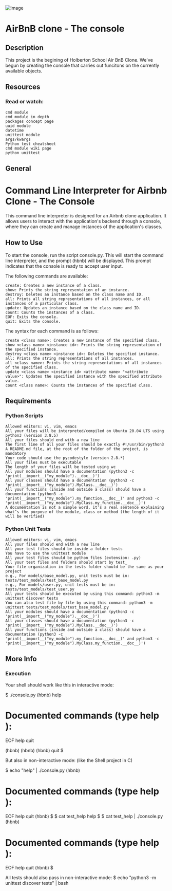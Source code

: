 ![image](https://github.com/yene2024/holbertonschool-AirBnB_clone/assets/142119219/356b83b1-b150-416e-b90e-7c96795c640d)

# AirBnB clone - The console

## Description

This project is the begining of Holberton School Air BnB Clone. We've begun by creating the console that carries out funcitons on the currently available objects.

## Resources

### Read or watch:

    cmd module
    cmd module in depth
    packages concept page
    uuid module
    datetime
    unittest module
    args/kwargs
    Python test cheatsheet
    cmd module wiki page
    python unittest

## General
# Command Line Interpreter for Airbnb Clone - The Console
This command line interpreter is designed for an Airbnb clone application. It allows users to interact with the application's backend through a console, where they can create and manage instances of the application's classes.

## How to Use

To start the console, run the script console.py. This will start the command line interpreter, and the prompt (hbnb) will be displayed. This prompt indicates that the console is ready to accept user input.

The following commands are available:

    create: Creates a new instance of a class.
    show: Prints the string representation of an instance.
    destroy: Deletes an instance based on the class name and ID.
    all: Prints all string representations of all instances, or all instances of a particular class.
    update: Updates an instance based on the class name and ID.
    count: Counts the instances of a class.
    EOF: Exits the console.
    quit: Exits the console.

The syntax for each command is as follows:

    create <class name>: Creates a new instance of the specified class.
    show <class name> <instance id>: Prints the string representation of the specified instance.
    destroy <class name> <instance id>: Deletes the specified instance.
    all: Prints the string representations of all instances.
    all <class name>: Prints the string representations of all instances of the specified class.
    update <class name> <instance id> <attribute name> "<attribute value>": Updates the specified instance with the specified attribute value.
    count <class name>: Counts the instances of the specified class.

## Requirements
### Python Scripts

    Allowed editors: vi, vim, emacs
    All your files will be interpreted/compiled on Ubuntu 20.04 LTS using python3 (version 3.8.5)
    All your files should end with a new line
    The first line of all your files should be exactly #!/usr/bin/python3
    A README.md file, at the root of the folder of the project, is mandatory
    Your code should use the pycodestyle (version 2.8.*)
    All your files must be executable
    The length of your files will be tested using wc
    All your modules should have a documentation (python3 -c 'print(__import__("my_module").__doc__)')
    All your classes should have a documentation (python3 -c 'print(__import__("my_module").MyClass.__doc__)')
    All your functions (inside and outside a class) should have a documentation (python3 -c 'print(__import__("my_module").my_function.__doc__)' and python3 -c 'print(__import__("my_module").MyClass.my_function.__doc__)')
    A documentation is not a simple word, it’s a real sentence explaining what’s the purpose of the module, class or method (the length of it will be verified)

### Python Unit Tests

    Allowed editors: vi, vim, emacs
    All your files should end with a new line
    All your test files should be inside a folder tests
    You have to use the unittest module
    All your test files should be python files (extension: .py)
    All your test files and folders should start by test_
    Your file organization in the tests folder should be the same as your project
    e.g., For models/base_model.py, unit tests must be in: tests/test_models/test_base_model.py
    e.g., For models/user.py, unit tests must be in: tests/test_models/test_user.py
    All your tests should be executed by using this command: python3 -m unittest discover tests
    You can also test file by file by using this command: python3 -m unittest tests/test_models/test_base_model.py
    All your modules should have a documentation (python3 -c 'print(__import__("my_module").__doc__)')
    All your classes should have a documentation (python3 -c 'print(__import__("my_module").MyClass.__doc__)')
    All your functions (inside and outside a class) should have a documentation (python3 -c 'print(__import__("my_module").my_function.__doc__)' and python3 -c 'print(__import__("my_module").MyClass.my_function.__doc__)')

## More Info
### Execution
Your shell should work like this in interactive mode:

$ ./console.py
(hbnb) help

Documented commands (type help <topic>):
========================================
EOF  help  quit

(hbnb) 
(hbnb) 
(hbnb) quit
$

But also in non-interactive mode: (like the Shell project in C)

$ echo "help" | ./console.py
(hbnb)

Documented commands (type help <topic>):
========================================
EOF  help  quit
(hbnb) 
$
$ cat test_help
help
$
$ cat test_help | ./console.py
(hbnb)

Documented commands (type help <topic>):
========================================
EOF  help  quit
(hbnb) 
$

All tests should also pass in non-interactive mode: $ echo "python3 -m unittest discover tests" | bash
